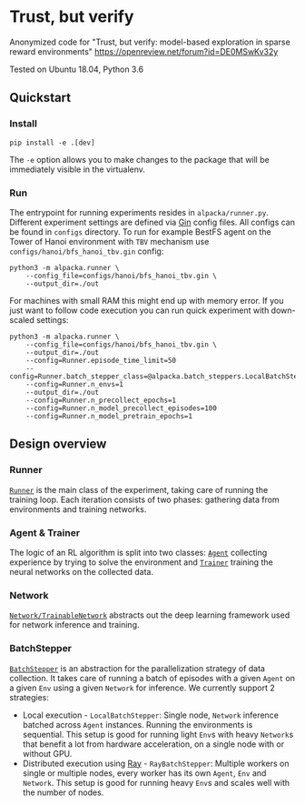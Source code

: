 # Trust, but verify

Anonymized code for "Trust, but verify: model-based exploration in sparse reward environments" https://openreview.net/forum?id=DE0MSwKv32y

Tested on Ubuntu 18.04, Python 3.6
## Quickstart

### Install

`pip install -e .[dev]`

The `-e` option allows you to make changes to the package that will be immediately visible in the virtualenv.

### Run

The entrypoint for running experiments resides in `alpacka/runner.py`. Different experiment settings are defined via [Gin](https://github.com/google/gin-config) config files. 
All configs can be found in `configs` directory. To run for example BestFS agent on the Tower of Hanoi environment with `TBV` mechanism use `configs/hanoi/bfs_hanoi_tbv.gin` config:
```
python3 -m alpacka.runner \
    --config_file=configs/hanoi/bfs_hanoi_tbv.gin \
    --output_dir=./out
```

For machines with small RAM this might end up with memory error. If you just 
want to follow code execution you can run quick experiment with down-scaled settings:

```
python3 -m alpacka.runner \
    --config_file=configs/hanoi/bfs_hanoi_tbv.gin \
    --output_dir=./out
    --config=Runner.episode_time_limit=50
    --config=Runner.batch_stepper_class=@alpacka.batch_steppers.LocalBatchStepper
    --config=Runner.n_envs=1
    --output_dir=./out
    --config=Runner.n_precollect_epochs=1
    --config=Runner.n_model_precollect_episodes=100
    --config=Runner.n_model_pretrain_epochs=1
```
## Design overview

### Runner

[`Runner`](alpacka/runner.py) is the main class of the experiment, taking care of running the training loop. Each iteration consists of two phases: gathering data from environments and training networks.

### Agent & Trainer

The logic of an RL algorithm is split into two classes: [`Agent`](alpacka/agents/base.py) collecting experience by trying to solve the environment and [`Trainer`](alpacka/trainers/base.py) training the neural networks on the collected data.

### Network

[`Network/TrainableNetwork`](alpacka/networks/core.py) abstracts out the deep learning framework used for network inference and training.

### BatchStepper

[`BatchStepper`](alpacka/batch_steppers.py) is an abstraction for the parallelization strategy of data collection. It takes care of running a batch of episodes with a given `Agent` on a given `Env` using a given `Network` for inference. We currently support 2 strategies:

- Local execution - `LocalBatchStepper`: Single node, `Network` inference batched across `Agent` instances. Running the environments is sequential. This setup is good for running light `Env`s with heavy `Network`s that benefit a lot from hardware acceleration, on a single node with or without GPU.
- Distributed execution using [Ray](https://ray.readthedocs.io/en/latest/) - `RayBatchStepper`: Multiple workers on single or multiple nodes, every worker has its own `Agent`, `Env` and `Network`. This setup is good for running heavy `Env`s and scales well with the number of nodes.
